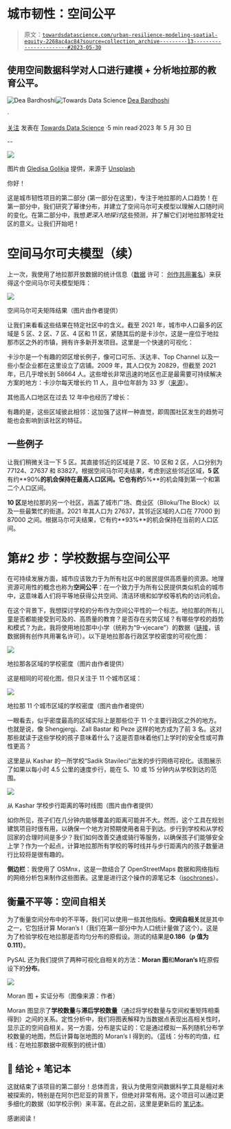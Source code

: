 # 城市韧性：空间公平

> 原文：[`towardsdatascience.com/urban-resilience-modeling-spatial-equity-2268ac4ac84?source=collection_archive---------13-----------------------#2023-05-30`](https://towardsdatascience.com/urban-resilience-modeling-spatial-equity-2268ac4ac84?source=collection_archive---------13-----------------------#2023-05-30)

## 使用空间数据科学对人口进行建模 + 分析地拉那的教育公平。

[](https://deabardhoshi.medium.com/?source=post_page-----2268ac4ac84--------------------------------)![Dea Bardhoshi](https://deabardhoshi.medium.com/?source=post_page-----2268ac4ac84--------------------------------)[](https://towardsdatascience.com/?source=post_page-----2268ac4ac84--------------------------------)![Towards Data Science](https://towardsdatascience.com/?source=post_page-----2268ac4ac84--------------------------------) [Dea Bardhoshi](https://deabardhoshi.medium.com/?source=post_page-----2268ac4ac84--------------------------------)

·

[关注](https://medium.com/m/signin?actionUrl=https%3A%2F%2Fmedium.com%2F_%2Fsubscribe%2Fuser%2Fd61c58ba988e&operation=register&redirect=https%3A%2F%2Ftowardsdatascience.com%2Furban-resilience-modeling-spatial-equity-2268ac4ac84&user=Dea+Bardhoshi&userId=d61c58ba988e&source=post_page-d61c58ba988e----2268ac4ac84---------------------post_header-----------) 发表在 [Towards Data Science](https://towardsdatascience.com/?source=post_page-----2268ac4ac84--------------------------------) ·5 min read·2023 年 5 月 30 日[](https://medium.com/m/signin?actionUrl=https%3A%2F%2Fmedium.com%2F_%2Fvote%2Ftowards-data-science%2F2268ac4ac84&operation=register&redirect=https%3A%2F%2Ftowardsdatascience.com%2Furban-resilience-modeling-spatial-equity-2268ac4ac84&user=Dea+Bardhoshi&userId=d61c58ba988e&source=-----2268ac4ac84---------------------clap_footer-----------)

--

[](https://medium.com/m/signin?actionUrl=https%3A%2F%2Fmedium.com%2F_%2Fbookmark%2Fp%2F2268ac4ac84&operation=register&redirect=https%3A%2F%2Ftowardsdatascience.com%2Furban-resilience-modeling-spatial-equity-2268ac4ac84&source=-----2268ac4ac84---------------------bookmark_footer-----------)![](img/d2fc6dcf77de9d22ce9426adc771e73a.png)

图片由 [Gledisa Golikja](https://unsplash.com/@multipod?utm_source=medium&utm_medium=referral) 提供，来源于 [Unsplash](https://unsplash.com/?utm_source=medium&utm_medium=referral)

你好！

这是城市韧性项目的第二部分 (第一部分在这里)，专注于地拉那的人口趋势！在第一部分中，我们研究了幂律分布，并建立了空间马尔可夫模型以理解人口随时间的变化。在第二部分中，我想*更深入地探讨*这些预测，并了解它们对地拉那特定社区的意义。让我们开始吧！

# 空间马尔可夫模型（续）

上一次，我使用了地拉那开放数据的统计信息（[数据](https://ckan.tirana.al/dataset/popullsia-sipas-viteve-dhe-nja-2009-2022) 许可： [创作共用署名](http://www.opendefinition.org/licenses/cc-by)）来获得这个空间马尔可夫模型矩阵：

![](img/9a6da6ddaf823da4829b891eed6bac88.png)

空间马尔可夫矩阵结果（图片由作者提供）

让我们来看看这些结果在特定社区中的含义。截至 2021 年，城市中人口最多的区域是 5 区、2 区、7 区、4 区和 11 区，紧随其后的是卡沙尔，这是一座位于地拉那市区之外的市镇，拥有许多新开发项目。这里是一个快速的可视化：

卡沙尔是一个有趣的郊区增长例子，像可口可乐、沃达丰、Top Channel 以及一些小型企业都在这里设立了店铺。2009 年，其人口仅为 20829，但截至 2021 年，已几乎增长到 58664 人。这些增长非常迅速的地区也正是最需要可持续解决方案的地方：卡沙尔每天增长约 11 人，且中位年龄为 33 岁（[来源](https://siu.scan-tv.com/40-fakte-rreth-periferise-se-tiranes-farka-kashari-dhe-dajti-nga-popullsia-biznesi-deri-tek-atraksionet-turistike/)）。

其他高人口地区在过去 12 年中也经历了增长：

有趣的是，这些区域彼此相邻：这加强了这样一种直觉，即周围社区发生的趋势可能也会影响到该社区的特征。

## **一些例子**

让我们稍微关注一下 5 区。其直接邻近的区域是 7 区、10 区和 2 区，人口分别为 77124、27637 和 83827。根据空间马尔可夫结果，考虑到这些邻近区域，**5 区**有约**90%**的机会保持在最高人口区间。它也有约**5%**的机会降到第一个和第二个人口区间。

**10 区**是地拉那的另一个社区，涵盖了城市广场、商业区（Blloku/The Block）以及一些最繁忙的街道。2021 年其人口为 27637，其邻近区域的人口在 77000 到 87000 之间。根据马尔可夫结果，它有约**93%**的机会保持在当前的人口区间。

# 第#2 步：学校数据与空间公平

在可持续发展方面，城市应该致力于为所有社区中的居民提供高质量的资源。地理资源可用性的概念也称为**空间公平**：在一个致力于为所有公民提供类似机会的城市中，这意味着人们将平等地获得公共空间、清洁环境和如学校等机构的访问机会。

在这个背景下，我想探讨学校的分布作为空间公平性的一个标志。地拉那的所有儿童是否都能接受到可及的、高质量的教育？是否存在劣势区域？有哪些学校的趋势和模式？为此，我将使用地拉那中小学（统称为“9-vjecare”）的数据（[链接](https://ckan.tirana.al/dataset/institucionet-arsimore/resource/ff4e6d4b-c812-443d-8222-122c2da7b51e)，该数据拥有创作共用署名许可）。以下是地拉那各行政区学校密度的可视化图：

![](img/e5e5842713bfff61e168510f58af82d9.png)

地拉那各区域的学校密度（图片由作者提供）

这是相同的可视化图，但只关注于 11 个城市区域：

![](img/c8fb38b91359b170a3f5d8bedae2b7eb.png)

地拉那 11 个城市区域的学校密度（图片由作者提供）

一眼看去，似乎密度最高的区域实际上是那些位于 11 个主要行政区之外的地方。也就是说，像 Shengjergj、Zall Bastar 和 Peze 这样的地方成为了前 3 名。这对那些就读于这些学校的孩子意味着什么？这是否意味着他们上学时的安全性或可靠性更高？

这里是从 Kashar 的一所学校“Sadik Stavileci”出发的步行网络可视化。该图展示了如果以每小时 4.5 公里的速度步行，能在 5、10 或 15 分钟内从学校到达的范围。

![](img/cf1ea164de254d7f7998cbe712e7f4ce.png)

从 Kashar 学校步行距离的等时线图（图片由作者提供）

如你所见，孩子们在几分钟内能够覆盖的距离可能并不大。然而，这个工具在规划建筑项目时很有用，以确保一个地方对预期使用者易于到达。步行到学校和从学校回家的合理时间是多少？我们如何改善交通或骑行等服务，以确保孩子们能够安全上学？作为一个起点，计算地拉那所有学校的等时线并与步行距离内的孩子数量进行比较将是很有趣的。

**侧边栏**：我使用了 OSMnx，这是一款结合了 OpenStreetMaps 数据和网络指标的网络分析包来制作这些图表。这里是进行这个操作的源笔记本（[isochrones](https://github.com/gboeing/osmnx-examples/blob/v0.13.0/notebooks/13-isolines-isochrones.ipynb)）。

## 衡量不平等：空间自相关

为了衡量空间分布中的不平等，我们可以使用一些其他指标。**空间自相关**就是其中之一，它包括计算 Moran’s I（我们在第一部分中为人口统计量做了这个）。这是为了检验学校在地拉那是否均匀分布的原假设。测试的结果是**0.186（p 值为 0.111）**。

PySAL 还为我们提供了两种可视化自相关的方法：**Moran 图**和**Moran’s I**在原假设下的**分布**。

![](img/a914654891be19a81c51e171e5115b50.png)

Moran 图 + 实证分布（图像来源：作者）

Moran 图显示了**学校数量**与**滞后学校数量**（通过将学校数量与空间权重矩阵相乘得到）之间的关系。定性分析中，我们将图表解释为当数据点表现出高相关性时，显示正的空间自相关。另一方面，分布是实证的：它是通过模拟一系列随机分布学校数量的地图，然后计算每张地图的 Moran’s I 得到的。（蓝线：分布的均值，红线：在地拉那数据中观察到的统计值）

## 📔 结论 + 笔记本

这就结束了该项目的第二部分！总体而言，我认为使用空间数据科学工具是相对未被探索的，特别是在阿尔巴尼亚的背景下，但绝对非常有用。这个项目可以通过更多细化的数据（如学校示例）来丰富。在此之前，这里是更新后的 [笔记本](https://github.com/DeaBardhoshi/AlbaniaExplorations)。

感谢阅读！
